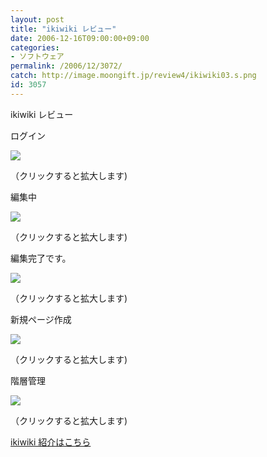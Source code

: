 ```yaml
---
layout: post
title: "ikiwiki レビュー"
date: 2006-12-16T09:00:00+09:00
categories:
- ソフトウェア
permalink: /2006/12/3072/
catch: http://image.moongift.jp/review4/ikiwiki03.s.png
id: 3057
---
```

ikiwiki レビュー  
<!--more-->

ログイン

  

[![](http://image.moongift.jp/review4/ikiwiki01.s.png)](http://image.moongift.jp/review4/ikiwiki01.png)  
  
（クリックすると拡大します)

  

編集中

  

[![](http://image.moongift.jp/review4/ikiwiki02.s.png)](http://image.moongift.jp/review4/ikiwiki02.png)  
  
（クリックすると拡大します)

  

編集完了です。

  

[![](http://image.moongift.jp/review4/ikiwiki03.s.png)](http://image.moongift.jp/review4/ikiwiki03.png)  
  
（クリックすると拡大します)

  

新規ページ作成

  

[![](http://image.moongift.jp/review4/ikiwiki04.s.png)](http://image.moongift.jp/review4/ikiwiki04.png)  
  
（クリックすると拡大します)

  

階層管理

  

[![](http://image.moongift.jp/review4/ikiwiki05.s.png)](http://image.moongift.jp/review4/ikiwiki05.png)  
  
（クリックすると拡大します)

  

[ikiwiki 紹介はこちら](http://oss.moongift.jp/intro/i-3070.html)

